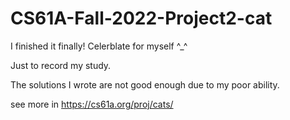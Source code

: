 # CS61A-Fall-2022-Project2-cat
I finished it finally! Celerblate for myself ^_^

Just to record my study.

The solutions I wrote are not good enough due to my poor ability.

see more in https://cs61a.org/proj/cats/

